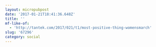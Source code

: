 ```yaml
---
layout: micropubpost
date: '2017-01-21T18:41:36.648Z'
title: ''
mf-like-of:
  - 'http://tantek.com/2017/021/t1/most-positive-thing-womensmarch'
slug: '67296'
category: social
---
```

